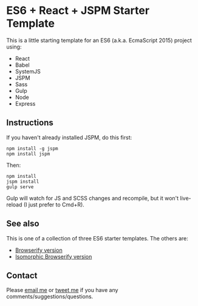 # ES6 + React + JSPM Starter Template

This is a little starting template for an ES6 (a.k.a. EcmaScript 2015) project using:

 * React
 * Babel
 * SystemJS
 * JSPM
 * Sass
 * Gulp
 * Node
 * Express

## Instructions

If you haven't already installed JSPM, do this first:

```
npm install -g jspm
npm install jspm
```

Then:

```
npm install
jspm install
gulp serve
```

Gulp will watch for JS and SCSS changes and recompile, but it won't live-reload (I just prefer to Cmd+R).

## See also

This is one of a collection of three ES6 starter templates. The others are:

* [Browserify version](https://github.com/poshaughnessy/es6-react-starter-template)
* [Isomorphic Browserify version](https://github.com/poshaughnessy/es6-react-isomorphic-starter-template)

## Contact

Please [email me](mailto:peter.oshaughnessy@gmail.com) or [tweet me](http://twitter.com/poshaughnessy)
if you have any comments/suggestions/questions.




